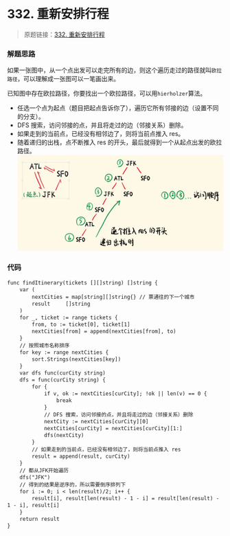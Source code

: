 # 332. 重新安排行程
> 原题链接：[332. 重新安排行程](https://leetcode-cn.com/problems/reconstruct-itinerary/)

### 解题思路
如果一张图中，从一个点出发可以走完所有的边，则这个遍历走过的路径就叫``欧拉路径``，可以理解成一张图可以一笔画出来。

已知图中存在欧拉路径，你要找出一个欧拉路径，可以用``hierholzer``算法。

* 任选一个点为起点（题目把起点告诉你了），遍历它所有邻接的边（设置不同的分支）。
* DFS 搜索，访问邻接的点，并且将走过的边（邻接关系）删除。
* 如果走到的当前点，已经没有相邻边了，则将当前点推入 res。
* 随着递归的出栈，点不断推入 res 的开头，最后就得到一个从起点出发的欧拉路径。
![grid](../pictures/problems/332/1.png)

### 代码
```golang
func findItinerary(tickets [][]string) []string {
	var (
		nextCities = map[string][]string{} // 票通往的下一个城市
		result     []string
	)
	for _, ticket := range tickets {
		from, to := ticket[0], ticket[1]
		nextCities[from] = append(nextCities[from], to)
	}
	// 按照城市名称排序
	for key := range nextCities {
		sort.Strings(nextCities[key])
	}
	var dfs func(curCity string)
	dfs = func(curCity string) {
		for {
			if v, ok := nextCities[curCity]; !ok || len(v) == 0 {
				break
			}
			// DFS 搜索，访问邻接的点，并且将走过的边（邻接关系）删除
			nextCity := nextCities[curCity][0]
			nextCities[curCity] = nextCities[curCity][1:]
			dfs(nextCity)
		}
		// 如果走到的当前点，已经没有相邻边了，则将当前点推入 res
		result = append(result, curCity)
	}
	// 都从JFK开始遍历
	dfs("JFK")
	// 得到的结果是逆序的，所以需要倒序排列下
	for i := 0; i < len(result)/2; i++ {
		result[i], result[len(result) - 1 - i] = result[len(result) - 1 - i], result[i]
	}
	return result
}
```
